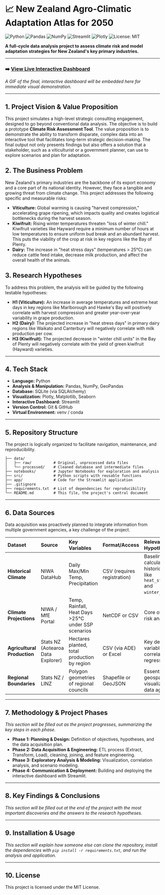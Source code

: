 # 📈 New Zealand Agro-Climatic Adaptation Atlas for 2050

![Python](https://img.shields.io/badge/python-3.x-blue.svg) ![Pandas](https://img.shields.io/badge/pandas-2.x-blue.svg) ![NumPy](https://img.shields.io/badge/numpy-1.2x-blue.svg) ![Streamlit](https://img.shields.io/badge/streamlit-1.x-orange.svg) ![Plotly](https://img.shields.io/badge/plotly-5.x-orange.svg) ![License: MIT](https://img.shields.io/badge/License-MIT-yellow.svg)

**A full-cycle data analysis project to assess climate risk and model adaptation strategies for New Zealand's key primary industries.**

---

### ➡️ [View Live Interactive Dashboard](link-to-be-added)

*A GIF of the final, interactive dashboard will be embedded here for immediate visual demonstration.*

---

## 1. Project Vision & Value Proposition

This project simulates a high-level strategic consulting engagement, designed to go beyond conventional data analysis. The objective is to build a prototype **Climate Risk Assessment Tool**. The value proposition is to demonstrate the ability to transform disparate, complex data into an interactive tool that facilitates long-term strategic decision-making. The final output not only presents findings but also offers a solution that a stakeholder, such as a viticulturist or a government planner, can use to explore scenarios and plan for adaptation.

## 2. The Business Problem

New Zealand's primary industries are the backbone of its export economy and a core part of its national identity. However, they face a tangible and growing threat from climate change. This project addresses the following specific and measurable risks:

* **Viticulture:** Global warming is causing "harvest compression," accelerating grape ripening, which impacts quality and creates logistical bottlenecks during the harvest season.
* **Kiwifruit:** Rising winter temperatures threaten "loss of winter chill." Kiwifruit varieties like Hayward require a minimum number of hours at low temperatures to ensure uniform bud break and an abundant harvest. This puts the viability of the crop at risk in key regions like the Bay of Plenty.
* **Dairy:** The increase in "heat stress days" (temperatures > 25°C) can reduce cattle feed intake, decrease milk production, and affect the overall health of the animals.

## 3. Research Hypotheses

To address this problem, the analysis will be guided by the following testable hypotheses:

* **H1 (Viticulture):** An increase in average temperatures and extreme heat days in key regions like Marlborough and Hawke's Bay will positively correlate with harvest compression and greater year-over-year variability in grape production.
* **H2 (Dairy):** The projected increase in "heat stress days" in primary dairy regions like Waikato and Canterbury will negatively correlate with milk production per cow.
* **H3 (Kiwifruit):** The projected decrease in "winter chill units" in the Bay of Plenty will negatively correlate with the yield of green kiwifruit (Hayward) varieties.

---

## 4. Tech Stack

* **Language:** Python
* **Analysis & Manipulation:** Pandas, NumPy, GeoPandas
* **Database:** SQLite (via SQLAlchemy)
* **Visualization:** Plotly, Matplotlib, Seaborn
* **Interactive Dashboard:** Streamlit
* **Version Control:** Git & GitHub
* **Virtual Environment:** venv / conda

---

## 5. Repository Structure

The project is logically organized to facilitate navigation, maintenance, and reproducibility.

```
├── data/
│   ├── raw/          # Original, unprocessed data files
│   └── processed/    # Cleaned database and intermediate files
├── notebooks/        # Jupyter Notebooks for exploration and analysis
├── src/              # Python scripts with reusable functions
├── app/              # Code for the Streamlit application
├── .gitignore
├── requirements.txt  # List of dependencies for reproducibility
└── README.md         # This file, the project's central document
```
---

## 6. Data Sources

Data acquisition was proactively planned to integrate information from multiple government agencies, a key challenge of the project.

| Dataset                  | Source                            | Key Variables                                  | Format/Access                   | Relevance to Hypothesis                                                  |
| :----------------------- | :-------------------------------- | :----------------------------------------------- | :------------------------------ | :----------------------------------------------------------------------- |
| **Historical Climate** | NIWA DataHub                      | Daily Max/Min Temp, Precipitation              | CSV (requires registration)     | Baseline for calculating historical metrics like `heat_stress_days` and `winter_chill_units`. |
| **Climate Projections** | NIWA / MfE Portal                 | Temp, Rainfall, Heat Days >25°C under SSP scenarios | NetCDF or CSV                   | Core of the future risk analysis.                                        |
| **Agricultural Production**| Stats NZ (Aotearoa Data Explorer) | Hectares planted, total production by region | CSV (via ADE) or Excel          | Key dependent variable for correlation and regression models.            |
| **Regional Boundaries** | Stats NZ / LINZ                   | Polygon geometries of regional councils        | Shapefile or GeoJSON            | Essential for geospatial visualization and data aggregation.             |

---

## 7. Methodology & Project Phases

*This section will be filled out as the project progresses, summarizing the key steps in each phase.*
* **Phase 1: Planning & Design:** Definition of objectives, hypotheses, and the data acquisition plan.
* **Phase 2: Data Acquisition & Engineering:** ETL process (Extract, Transform, Load), cleaning, joining, and feature engineering.
* **Phase 3: Exploratory Analysis & Modeling:** Visualization, correlation analysis, and scenario modeling.
* **Phase 4: Communication & Deployment:** Building and deploying the interactive dashboard with Streamlit.

---

## 8. Key Findings & Conclusions

*This section will be filled out at the end of the project with the most important discoveries and the answers to the research hypotheses.*

---

## 9. Installation & Usage

*This section will explain how someone else can clone the repository, install the dependencies with `pip install -r requirements.txt`, and run the analysis and application.*

---

## 10. License

This project is licensed under the MIT License.
